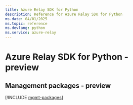 ```yaml
---
title: Azure Relay SDK for Python
description: Reference for Azure Relay SDK for Python
ms.date: 04/01/2025
ms.topic: reference
ms.devlang: python
ms.service: azure-relay
---
```

# Azure Relay SDK for Python - preview

## Management packages - preview
[!INCLUDE [mgmt-packages](relay-mgmt-index.md)]